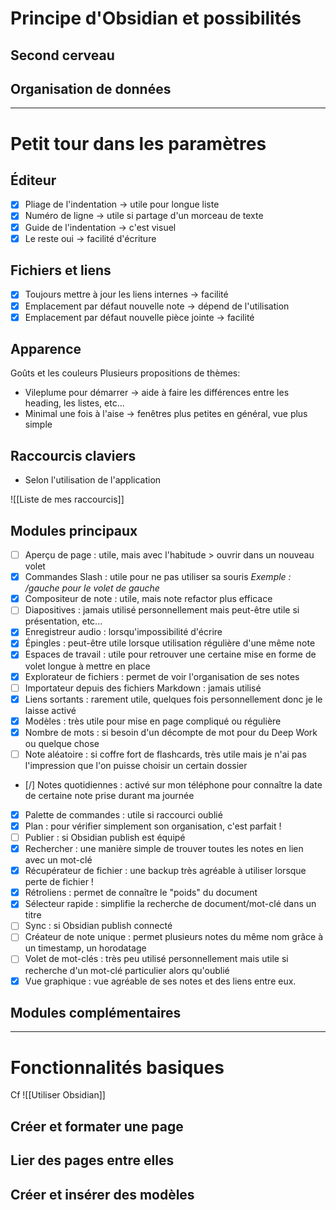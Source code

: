 # Principe d'Obsidian et possibilités
## Second cerveau
## Organisation de données
***
# Petit tour dans les paramètres
## Éditeur
- [x] Pliage de l'indentation -> utile pour longue liste
- [x] Numéro de ligne -> utile si partage d'un morceau de texte
- [x] Guide de l'indentation -> c'est visuel
- [x] Le reste oui -> facilité d'écriture
## Fichiers et liens
- [x] Toujours mettre à jour les liens internes  -> facilité
- [x] Emplacement par défaut nouvelle note -> dépend de l'utilisation
- [x] Emplacement par défaut nouvelle pièce jointe -> facilité
## Apparence
Goûts et les couleurs
Plusieurs propositions de thèmes:
- Vileplume pour démarrer -> aide à faire les différences entre les heading, les listes, etc...
- Minimal une fois à l'aise -> fenêtres plus petites en général, vue plus simple
## Raccourcis claviers
- Selon l'utilisation de l'application

![[Liste de mes raccourcis]]
## Modules principaux
- [ ] Aperçu de page : utile, mais avec l'habitude > ouvrir dans un nouveau volet
- [x] Commandes Slash : utile pour ne pas utiliser sa souris 
	*Exemple : /gauche pour le volet de gauche*
- [x] Compositeur de note : utile, mais note refactor plus efficace
- [ ] Diapositives : jamais utilisé personnellement mais peut-être utile si présentation, etc...
- [x] Enregistreur audio : lorsqu'impossibilité d'écrire 
- [x] Épingles : peut-être utile lorsque utilisation régulière d'une même note
- [x] Espaces de travail : utile pour retrouver une certaine mise en forme de volet longue à mettre en place
- [x] Explorateur de fichiers : permet de voir l'organisation de ses notes
- [ ] Importateur depuis des fichiers Markdown : jamais utilisé
- [x] Liens sortants : rarement utile, quelques fois personnellement donc je le laisse activé
- [x] Modèles : très utile pour mise en page compliqué ou régulière
- [x] Nombre de mots : si besoin d'un décompte de mot pour du Deep Work ou quelque chose
- [ ] Note aléatoire : si coffre fort de flashcards, très utile mais je n'ai pas l'impression que l'on puisse choisir un certain dossier
- [/] Notes quotidiennes : activé sur mon téléphone pour connaître la date de certaine note prise durant ma journée
- [x] Palette de commandes : utile si raccourci oublié 
- [x] Plan : pour vérifier simplement son organisation, c'est parfait !
- [ ] Publier : si Obsidian publish est équipé
- [x] Rechercher : une manière simple de trouver toutes les notes en lien avec un mot-clé
- [x] Récupérateur de fichier : une backup très agréable à utiliser lorsque perte de fichier ! 
- [x] Rétroliens : permet de connaître le "poids" du document
- [x] Sélecteur rapide : simplifie la recherche de document/mot-clé dans un titre
- [ ] Sync : si Obsidian publish connecté 
- [ ] Créateur de note unique : permet plusieurs notes du même nom grâce à un timestamp, un horodatage
- [ ] Volet de mot-clés : très peu utilisé personnellement mais utile si recherche d'un mot-clé particulier alors qu'oublié
- [x] Vue graphique : vue agréable de ses notes et des liens entre eux.
## Modules complémentaires

***
# Fonctionnalités basiques
Cf ![[Utiliser Obsidian]] 
## Créer et formater une page
## Lier des pages entre elles
## Créer et insérer des modèles
